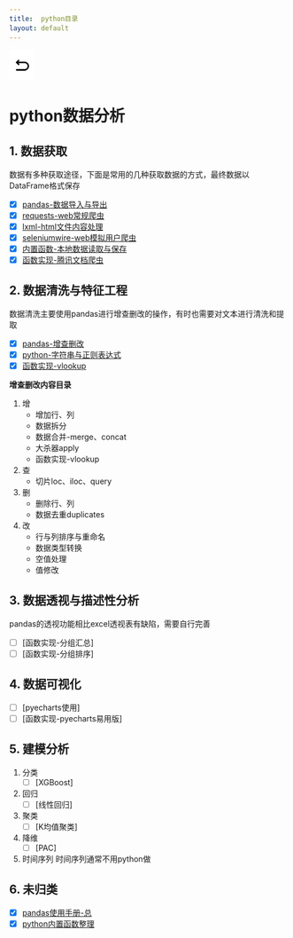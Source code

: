 ```yaml
---
title:  python目录
layout: default
---
```

[![返回](/assets/images/back.png)](../../../../)

# python数据分析

## 1. 数据获取

数据有多种获取途径，下面是常用的几种获取数据的方式，最终数据以DataFrame格式保存

- [x] [pandas-数据导入与导出](../../../../2022/07/04/Python_Pandas_DataIO.html)
- [x] [requests-web常规爬虫](../../../../2022/07/25/Python_Requests.html)
- [x] [lxml-html文件内容处理](../../../../2022/07/25/Python_Lxml.html)
- [x] [seleniumwire-web模拟用户爬虫](../../../../2022/07/25/Python_Seleniumwire.html)
- [x] [内置函数-本地数据读取与保存](../../../../2022/08/01/Python_Built-in-functions_LocalDataIO.html)
- [x] [函数实现-腾讯文档爬虫](../../../../2022/08/02/Python_Self-build-functions_DocqqAPI.html)

## 2. 数据清洗与特征工程

数据清洗主要使用pandas进行增查删改的操作，有时也需要对文本进行清洗和提取

- [x] [pandas-增查删改](../../../../2022/08/04/Python_Pandas_CRUD.html)
- [x] [python-字符串与正则表达式](../../../../2022/08/05/Python_Re_StrAndReg.html)
- [x] [函数实现-vlookup](../../../../2022/08/06/Python_Self-build-functions_Nbvlookup.html)

**增查删改内容目录**

1. 增
   - 增加行、列
   - 数据拆分
   - 数据合并-merge、concat
   - 大杀器apply
   - 函数实现-vlookup
2. 查
   - 切片loc、iloc、query
3. 删
   - 删除行、列
   - 数据去重duplicates
4. 改
   - 行与列排序与重命名
   - 数据类型转换
   - 空值处理
   - 值修改

## 3. 数据透视与描述性分析

pandas的透视功能相比excel透视表有缺陷，需要自行完善

- [ ] [函数实现-分组汇总]
- [ ] [函数实现-分组排序]

## 4. 数据可视化

- [ ] [pyecharts使用]
- [ ] [函数实现-pyecharts易用版]

## 5. 建模分析

1. 分类
   - [ ] [XGBoost]
2. 回归
   - [ ] [线性回归]
3. 聚类
   - [ ] [K均值聚类]
4. 降维
   - [ ] [PAC]
5. 时间序列
时间序列通常不用python做

## 6. 未归类

- [x] [pandas使用手册-总](../../../../2022/06/02/Python_Pandas_Note.html)
- [x] [python内置函数整理](../../../../2022/08/03/Python-Built-in-functions_Note.html)